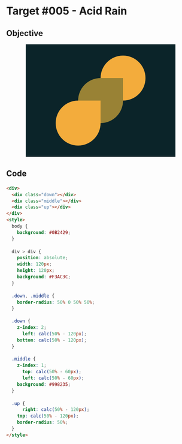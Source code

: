 # Target #005 - Acid Rain

## Objective

<div align="center">

![Target #005 - Acid Rain](./.github/images/005.png)

</div>

## Code

```html
<div>
  <div class="down"></div>
  <div class="middle"></div>
  <div class="up"></div>
</div>
<style>
  body {
    background: #0B2429;
  }

  div > div {
    position: absolute;
    width: 120px;
    height: 120px;
    background: #F3AC3C;
  }

  .down, .middle {
    border-radius: 50% 0 50% 50%;
  }

  .down {
    z-index: 2;
	  left: calc(50% - 120px);
    bottom: calc(50% - 120px);
  }

  .middle {
    z-index: 1;
	  top: calc(50% - 60px);
	  left: calc(50% - 60px);
    background: #998235;
  }

  .up {
	  right: calc(50% - 120px);
    top: calc(50% - 120px);
    border-radius: 50%;
  }
</style>
```
